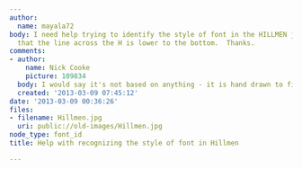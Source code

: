 ```yaml
---
author:
  name: mayala72
body: I need help trying to identify the style of font in the HILLMEN jpg I have attached.  Notice
  that the line across the H is lower to the bottom.  Thanks.
comments:
- author:
    name: Nick Cooke
    picture: 109834
  body: I would say it's not based on anything - it is hand drawn to fit the shape.
  created: '2013-03-09 07:45:12'
date: '2013-03-09 00:36:26'
files:
- filename: Hillmen.jpg
  uri: public://old-images/Hillmen.jpg
node_type: font_id
title: Help with recognizing the style of font in Hillmen

---
```

